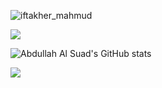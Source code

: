  <p align="left"> <img src="https://komarev.com/ghpvc/?username=iftakher99&label=Profile%20views&color=0e75b6&style=flat" alt="iftakher_mahmud" />
    </p>

![](https://visitor-badge.glitch.me/badge?page_id=iftakher99.iftakher99)

![Abdullah Al Suad's GitHub stats](https://github-readme-stats.vercel.app/api?username=abdullahalsuad&show_icons=true&theme=radical)

<img src="https://github-readme-stats.vercel.app/api/top-langs/?username=abdullahalsuad&card_width=500&&show_icons=true&title_color=ffffff&icon_color=bb2acf&text_color=daf7dc&bg_color=151515">








